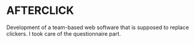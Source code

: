 # AFTERCLICK
Development of a team-based web software that is supposed to replace clickers. I took care of the questionnaire part.
